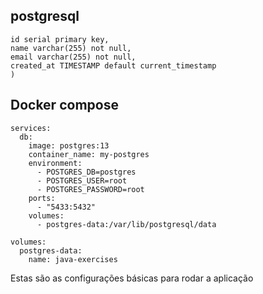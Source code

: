 ## postgresql
```create table if not exists users (
id serial primary key,
name varchar(255) not null,
email varchar(255) not null,
created_at TIMESTAMP default current_timestamp
)
```
## Docker compose
```version: '3'
services:
  db:
    image: postgres:13
    container_name: my-postgres
    environment:
      - POSTGRES_DB=postgres
      - POSTGRES_USER=root
      - POSTGRES_PASSWORD=root
    ports:
      - "5433:5432"
    volumes:
      - postgres-data:/var/lib/postgresql/data

volumes:
  postgres-data:
    name: java-exercises
```
Estas são as configurações básicas para rodar a aplicação

